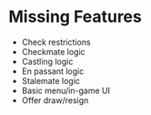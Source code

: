 # Missing Features

- Check restrictions
- Checkmate logic
- Castling logic
- En passant logic
- Stalemate logic
- Basic menu/in-game UI
- Offer draw/resign
